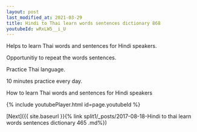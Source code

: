 ```yaml
---
layout: post
last_modified_at: 2021-03-29
title: Hindi to Thai learn words sentences dictionary 868 
youtubeId: wRxLW5__i_U
---
```

 
 
Helps to learn Thai words and sentences for Hindi speakers.

Opportunitiy to repeat the words sentences. 

Practice Thai language. 
 
10 minutes practice every day. 
 
How to learn Thai words and sentences for Hindi speakers 
 
{% include youtubePlayer.html id=page.youtubeId %}
 
 
[Next]({{ site.baseurl }}{% link  split1/_posts/2017-08-18-Hindi to thai learn words sentences dictionary 465 .md%})
 
